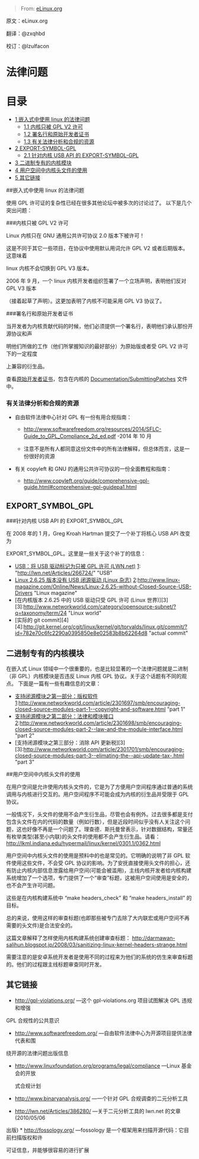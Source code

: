 > From: [eLinux.org](http://eLinux.org/Legal_Issues "http://eLinux.org/Legal_Issues")

原文：eLinux.org

翻译：@zxqhbd

校订：@lzulfacon

法律问题
==================



目录
========

-   [1 嵌入式中使用 linux 的法律问题](#legal-issues-using-linux-in-embedded-projects)
    -   [1.1 内核只被 GPL V2 许可](#kernel-is-licensed-gpl-v2-only)
    -   [1.2 署名行和原始开发者证书](#signed-off-by-lines-and-the-dco)
    -   [1.3 有关法律分析和合规的资源](#resources-for-legal-analysis-and-compliance)
-   [2 EXPORT\-SYMBOL\-GPL](#export-symbol-gpl)
    -   [2.1 针对内核 USB API 的 EXPORT\-SYMBOL\-GPL ](#export-symbol-gpl-for-kernel-usb-api)
-   [3 二进制专有的内核模块](#binary-proprietary-kernel-modules)
-   [4 用户空间中内核头文件的使用](#use-of-kernel-header-files-in-user-space)
-   [5 其它链接](#other-links)


##嵌入式中使用 linux 的法律问题


使用 GPL 许可证的复杂性已经在很多其他论坛中被多次的讨论过了。
以下是几个突出问题：

###内核只被 GPL V2 许可

Linux 内核只在 GNU 通用公共许可协议 2.0 版本下被许可！

这是不同于其它一些项目，在协议中使用默认用词允许 GPL V2  或者后期版本。这意味着

linux 内核不会切换到 GPL V3 版本。

2006 年 9 月，一个 linux  内核开发者组织签署了一个立场声明，表明他们反对 GPL 
V3 版本

（接着起草了声明）。这更加表明了内核不可能采用 GPL V3 协议了。

###署名行和原始开发者证书

当开发者为内核贡献代码的时候，他们必须提供一个署名行，表明他们承认那份开源协议和声

明他们所做的工作（他们所掌握知识的最好部分）为原始版或者受 GPL V2 许可下的一定程度

上兼容的衍生品。

查看[原始开发者证书][1]，包含在内核的 [Documentation/SubmittingPatches][2] 文件中。

[1]: "http://elinux.org/Developer_Certificate_Of_Origin" "原始开发者证书"

[2]: "http://git.kernel.org/cgit/linux/kernel/git/torvalds/linux.git/tree/Documentation/SubmittingPatches" "SubmittingPatches"

### 有关法律分析和合规的资源

* 自由软件法律中心针对 GPL 有一份有用合规指南：
  + http://www.softwarefreedom.org/resources/2014/SFLC-Guide_to_GPL_Compliance_2d_ed.pdf -2014 年 10 月
  
  + 注意不是所有人都同意这份文件中的所有法律解释，但总体而言，这是一份很好的资源
  
* 有关 copyleft 和 GNU 的通用公共许可协议的一份全面教程和指南：
   * http://www.copyleft.org/guide/comprehensive-gpl-guide.html#comprehensive-gpl-guidepa1.html

## EXPORT\_SYMBOL\_GPL

###针对内核 USB API 的 EXPORT_SYMBOL_GPL

在 2008 年的 1 月，Greg Kroah Hartman 提交了一个补丁将核心 USB API 改变为

EXPORT_SYMBOL_GPL。这里是一些关于这个补丁的信息：

* [USB：将 USB 驱动标记为只被 GPL 许可 (LWN.net)][1]
 [1]: "http://lwn.net/Articles/266724/" "USB"
* [Linux 2.6.25 版本没有 USB 闭源驱动 (Linux 杂志)][2]
 [2]:http://www.linux-magazine.com/Online/News/Linux-2.6.25-without-Closed-Source-USB-Drivers "Linux magazine"
* [在内核版本 2.6.25 中的 USB 驱动只受 GPL 许可 (Linux 世界)][3]
 [3]:http://www.networkworld.com/category/opensource-subnet/?q=taxonomy/term/24 "Linux world"
* [实际的 git commit][4]
[4]:http://git.kernel.org/cgit/linux/kernel/git/torvalds/linux.git/commit/?id=782e70c6fc2290a0395850e8e02583b8b62264d8 "actual commit"

## 二进制专有的内核模块

在嵌入式 Linux 领域中一个很重要的，也是比较显著的一个法律问题就是二进制（非 GPL）内核模块是否违反 Linux 内核 GPL 协议。关于这个话题有不同的观点。
下面是一篇有一些有趣信息的文章：

* [支持闭源模块之第一部分：版权软件][1]
  [1]:http://www.networkworld.com/article/2301697/smb/encouraging-closed-source-modules-part-1--copyright-and-software.html "part 1"
* [支持闭源模块之第二部分：法律和模块接口][2]
   [2]:http://www.networkworld.com/article/2301698/smb/encouraging-closed-source-modules-part-2--law-and-the-module-interface.html "part 2"
* [支持闭源模块之第三部分：消除 API 更新税][3]
  [3]:http://www.networkworld.com/article/2301701/smb/encouraging-closed-source-modules-part-3--elimating-the--api-update-tax-.html "part 3"


##用户空间中内核头文件的使用

在用户空间是允许使用内核头文件的，它是为了方便用户空间程序通过普通的系统调用与内核进行交互的。用户空间程序不可能会成为内核的衍生品并受限于 GPL 协议。

一般情况下，头文件的使用不会产生衍生品，尽管也会有例外。过去很多都是支付包含头文件在内的代码的数量（例如行数），但是近段时间似乎没有人关注这个问题，这也好像不再是一个问题了。理查德．斯托曼曾表示，针对数据结构，常量还有枚举类型(甚至小内联)的头文件的使用都不会产生衍生品。请看：
http://lkml.indiana.edu/hypermail/linux/kernel/0301.1/0362.html

用户空间中内核头文件的使用是预料中的也是常见的。它明确的说明了非 GPL 软件使用这些文件，不会受       GPL 协议的影响。为了安抚直接使用头文件的担心，还有防止内核内部信息泄露给用户空间(可能会被滥用)，主线内核开发者给内核构建系统增加了一个选项，专门提供了一个“审查”标题，这被用户空间使用是安全的，也不会产生许可问题。

这些是在内核构建系统中 “make headers_check” 和 “make headers_install”   的目标。

总的来说，使用这样的审查标题(也即那些被专门去除了大内联宏或用户空间不再需要的头文件)是合法安全的。

这篇文章解释了怎样使用内核构建系统创建审查标题：
 http://darmawan-salihun.blogspot.jp/2008/03/sanitizing-linux-kernel-headers-strange.html
 
需要注意的是安卓系统开发者是使用不同的过程来为他们的系统的仿生来审查标题的。他们的过程跟主线标题审查同时开发。

## 其它链接

 * http://gpl-violations.org/  —这个 gpl-violations.org 项目试图解决 GPL  违规和增强 
 
 GPL 合规性的公共意识

* http://www.softwarefreedom.org/ —自由软件法律中心为开源项目提供法律代表和围

 绕开源的法律问题出版信息

* http://www.linuxfoundation.org/programs/legal/compliance —Linux   基金会的开放

  式合规计划
  
* http://www.binaryanalysis.org/ —一个针对 GPL 合规调查的二元分析工具

* http://lwn.net/Articles/386280/ —关于二元分析工具的 lwn.net 的文章 (2010/05/06 

 出版)
* 
http://fossology.org/ —fossology  是一个框架用来扫描开源代码：它目前扫描版权和许

 可证信息，并能够很容易的进行扩展
